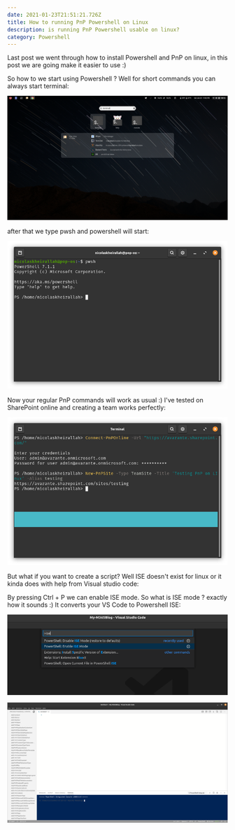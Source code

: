 ```yaml
---
date: 2021-01-23T21:51:21.726Z
title: How to running PnP Powershell on Linux
description: is running PnP Powershell usable on linux?
category: Powershell
---
```





Last post  we went through how to install Powershell and PnP on linux, in this post we are going make it easier to use :) 

So how to we start using Powershell ? Well for short commands you can always start terminal:

![](../assets/screenshot-from-2021-01-23-23-02-32.png)

after that we type pwsh and powershell will start:

![](../assets/screenshot-from-2021-01-23-23-03-09.png)

Now your regular PnP commands will work as usual :) I've tested on SharePoint online and creating a team works perfectly:

![](../assets/screenshot-from-2021-01-23-23-10-10.png)



But what if you want to create a script? Well ISE doesn't exist for linux or it kinda does with help from Visual studio code: 

By pressing Ctrl + P we can enable ISE mode. So what is ISE mode ? exactly how it sounds :)  It converts your VS Code to Powershell ISE:



![](../assets/screenshot-from-2021-01-23-23-14-03.png)

![](../assets/screenshot-from-2021-01-23-23-17-29.png)